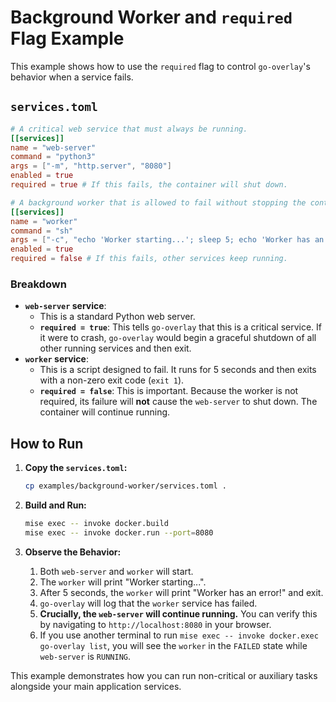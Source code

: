 # Background Worker and `required` Flag Example

This example shows how to use the `required` flag to control `go-overlay`'s behavior when a service fails.

## `services.toml`

```toml
# A critical web service that must always be running.
[[services]]
name = "web-server"
command = "python3"
args = ["-m", "http.server", "8080"]
enabled = true
required = true # If this fails, the container will shut down.

# A background worker that is allowed to fail without stopping the container.
[[services]]
name = "worker"
command = "sh"
args = ["-c", "echo 'Worker starting...'; sleep 5; echo 'Worker has an error!'; exit 1"]
enabled = true
required = false # If this fails, other services keep running.
```

### Breakdown

- **`web-server` service**:
    - This is a standard Python web server.
    - **`required = true`**: This tells `go-overlay` that this is a critical service. If it were to crash, `go-overlay` would begin a graceful shutdown of all other running services and then exit.
- **`worker` service**:
    - This is a script designed to fail. It runs for 5 seconds and then exits with a non-zero exit code (`exit 1`).
    - **`required = false`**: This is important. Because the worker is not required, its failure will **not** cause the `web-server` to shut down. The container will continue running.

## How to Run

1.  **Copy the `services.toml`:**

    ```bash
    cp examples/background-worker/services.toml .
    ```

2.  **Build and Run:**

    ```bash
    mise exec -- invoke docker.build
    mise exec -- invoke docker.run --port=8080
    ```

3.  **Observe the Behavior:**
    1.  Both `web-server` and `worker` will start.
    2.  The `worker` will print "Worker starting...".
    3.  After 5 seconds, the `worker` will print "Worker has an error!" and exit.
    4.  `go-overlay` will log that the `worker` service has failed.
    5.  **Crucially, the `web-server` will continue running.** You can verify this by navigating to `http://localhost:8080` in your browser.
    6.  If you use another terminal to run `mise exec -- invoke docker.exec go-overlay list`, you will see the `worker` in the `FAILED` state while `web-server` is `RUNNING`.

This example demonstrates how you can run non-critical or auxiliary tasks alongside your main application services.
